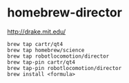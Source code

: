 # homebrew-director

<http://drake.mit.edu/>

```
brew tap cartr/qt4
brew tap homebrew/science
brew tap robotlocomotion/director
brew tap-pin cartr/qt4
brew tap-pin robotlocomotion/director
brew install <formula>
```
